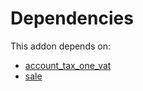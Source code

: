 # Dependencies

This addon depends on:

- [account_tax_one_vat](https://github.com/bringout/oca-financial)
- [sale](https://github.com/bringout/oca-ocb-sale/tree/681dc8d5fff638cb0862a34e48091a2098d091f8/odoo-bringout-oca-ocb-sale)
